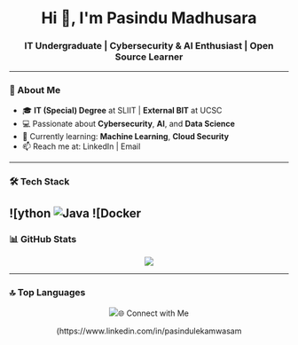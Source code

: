 <!-- Profile Header -->
<h1 align="center">Hi 👋, I'm Pasindu Madhusara</h1>
<h3 align="center">IT Undergraduate | Cybersecurity & AI Enthusiast | Open Source Learner</h3>

---

### 🌟 About Me
- 🎓 **IT (Special) Degree** at SLIIT | **External BIT** at UCSC  
- 💻 Passionate about **Cybersecurity**, **AI**, and **Data Science**  
- 🌱 Currently learning: **Machine Learning**, **Cloud Security**  
- 📫 Reach me at: LinkedIn | Email  

---

### 🛠 Tech Stack
![ython
![Java](https://img.shields.io/badge/Java-007396?style=for-the-badgeadge&logo=white)
![Docker
---

### 📊 GitHub Stats
<p align="center">
  <img src="https://github-readme-stats.vercel.app/api?username=pasindumadh_icons=true&theme=radical
  <img src="https://github-readme-streak-stats.herokuapp.com/?dumadhusara&theme=radical
</p>

---

### 🔝 Top Languages
<p align="center">
  <img src="https://github-readme-stats.vercel.app/api/top-langs/?username=pasind&layout=compact&theme=radical
</p>

---

### 🌐 Connect with Me
<p align="center">
  (https://www.linkedin.com/in/pasindulekamwasam<img src="https://img.shields.io/badge/LinkedIn-0077B5?style=dge&logo=linkedin&logoColor=white</a>
  <a href="mailto:4350pasindu@gmail.com<img src="https://img.shields.io/badge/Email-D14836?style=for-the-badge&logo=gmail&logoColor=</p>
